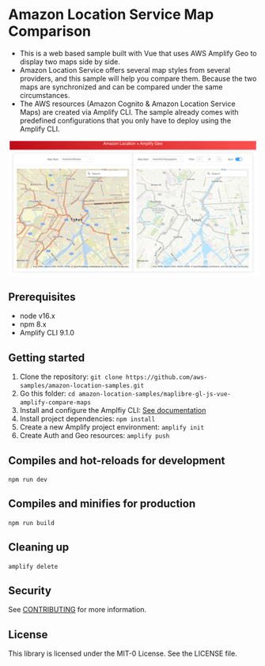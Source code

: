 # Amazon Location Service Map Comparison
* This is a web based sample built with Vue that uses AWS Amplify Geo to display two maps side by side.
* Amazon Location Service offers several map styles from several providers, and this sample will help you compare them. Because the two maps are synchronized and can be compared under the same circumstances.
* The AWS resources (Amazon Cognito & Amazon Location Service Maps) are created via Amplify CLI. The sample already comes with predefined configurations that you only have to deploy using the Amplify CLI.

![](./image/README.png)

## Prerequisites
* node v16.x
* npm 8.x
* Amplify CLI 9.1.0

## Getting started
1. Clone the repository: `git clone https://github.com/aws-samples/amazon-location-samples.git`
1. Go this folder: `cd amazon-location-samples/maplibre-gl-js-vue-amplify-compare-maps`
1. Install and configure the Amplfiy CLI: [See documentation](https://docs.amplify.aws/cli/start/install/)
1. Install project dependencies: `npm install`
1. Create a new Amplify project environment: `amplify init`
1. Create Auth and Geo resources: `amplify push`

## Compiles and hot-reloads for development
```
npm run dev
```

## Compiles and minifies for production
```
npm run build
```

## Cleaning up
```
amplify delete
```

## Security
See [CONTRIBUTING](https://github.com/aws-samples/amazon-location-samples/blob/main/CONTRIBUTING.md) for more information.

## License
This library is licensed under the MIT-0 License. See the LICENSE file.